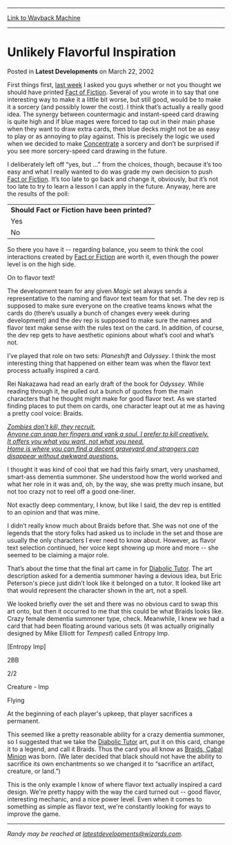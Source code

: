 
---
[Link to Wayback Machine](https://web.archive.org/web/20170812051212/http://magic.wizards.com/en/articles/archive/latest-developments/unlikely-flavorful-inspiration-2002-03-22)

[_metadata_:generator]:- "Drupal 7 (http://drupal.org)"
[_metadata_:node]:- "287431"
[_metadata_:publish_date]:- "2002-03-22"
[_metadata_:source]:- "div-main-content"
[_metadata_:title]:- "Unlikely Flavorful Inspiration"
[_metadata_:wayback_capture_timestamp]:- "2017-08-12 05:12:12"
[_metadata_:wayback_raw_url]:- "https://web.archive.org/web/20170812051212id_/http://magic.wizards.com/en/articles/archive/latest-developments/unlikely-flavorful-inspiration-2002-03-22"
[_metadata_:wayback_url]:- "http://magic.wizards.com/en/articles/archive/latest-developments/unlikely-flavorful-inspiration-2002-03-22"
---


Unlikely Flavorful Inspiration
==============================



 Posted in **Latest Developments**
 on March 22, 2002 











First things first, [last week](http://archive.wizards.com/Magic/Magazine/Article.aspx?x=mtgcom/daily/rb11) I asked you guys whether or not you thought we should have printed [Fact of Fiction](http://gatherer.wizards.com/Pages/Card/Details.aspx?name=Fact+of+Fiction). Several of you wrote in to say that one interesting way to make it a little bit worse, but still good, would be to make it a sorcery (and possibly lower the cost). I think that’s actually a really good idea. The synergy between countermagic and instant-speed card drawing is quite high and if blue mages were forced to tap out in their main phase when they want to draw extra cards, then blue decks might not be as easy to play or as annoying to play against. This is precisely the logic we used when we decided to make [Concentrate](http://gatherer.wizards.com/Pages/Card/Details.aspx?name=Concentrate) a sorcery and don’t be surprised if you see more sorcery-speed card drawing in the future.


I deliberately left off “yes, but ...” from the choices, though, because it’s too easy and what I really wanted to do was grade my own decision to push [Fact or Fiction](http://gatherer.wizards.com/Pages/Card/Details.aspx?name=Fact+or+Fiction). It’s too late to go back and change it, obviously, but it’s not too late to try to learn a lesson I can apply in the future. Anyway, here are the results of the poll:




|  |
| --- |
| **Should Fact or Fiction have been printed?** |
| Yes | 4976 | 77% |
| No | 1474 | 23% |

So there you have it -- regarding balance, you seem to think the cool interactions created by [Fact or Fiction](http://gatherer.wizards.com/Pages/Card/Details.aspx?name=Fact+or+Fiction) are worth it, even though the power level is on the high side.


On to flavor text!


The development team for any given *Magic* set always sends a representative to the naming and flavor text team for that set. The dev rep is supposed to make sure everyone on the creative teams knows what the cards do (there’s usually a bunch of changes every week during development) and the dev rep is supposed to make sure the names and flavor text make sense with the rules text on the card. In addition, of course, the dev rep gets to have aesthetic opinions about what’s cool and what’s not.


I’ve played that role on two sets: *Planeshift* and *Odyssey*. I think the most interesting thing that happened on either team was when the flavor text process actually inspired a card.


Rei Nakazawa had read an early draft of the book for *Odyssey*. While reading through it, he pulled out a bunch of quotes from the main characters that he thought might make for good flavor text. As we started finding places to put them on cards, one character leapt out at me as having a pretty cool voice: Braids.


 [*Zombies don’t kill, they recruit.*](http://gatherer.wizards.com/Pages/Card/Details.aspx?multiverseid=29732)   
 [*Anyone can snap her fingers and yank a soul. I prefer to kill creatively.*](http://gatherer.wizards.com/Pages/Card/Details.aspx?multiverseid=29744)   
 [*It offers you what you want, not what you need.*](http://gatherer.wizards.com/Pages/Card/Details.aspx?multiverseid=376408)   
 [*Home is where you can find a decent graveyard and strangers can disappear without awkward questions.*](http://gatherer.wizards.com/Pages/Card/Details.aspx?multiverseid=29947) 


I thought it was kind of cool that we had this fairly smart, very unashamed, smart-ass dementia summoner. She understood how the world worked and what her role in it was and, oh, by the way, she was pretty much insane, but not too crazy not to reel off a good one-liner.


Not exactly deep commentary, I know, but like I said, the dev rep is entitled to an opinion and that was mine.


I didn’t really know much about Braids before that. She was not one of the legends that the story folks had asked us to include in the set and those are usually the only characters I ever need to know about. However, as flavor text selection continued, her voice kept showing up more and more -- she seemed to be claiming a major role.


That’s about the time that the final art came in for [Diabolic Tutor](http://gatherer.wizards.com/Pages/Card/Details.aspx?name=Diabolic+Tutor). The art description asked for a dementia summoner having a devious idea, but Eric Peterson's piece just didn’t look like it belonged on a tutor. It looked like art that would represent the character shown in the art, not a spell.


We looked briefly over the set and there was no obvious card to swap this art onto, but then it occurred to me that this could be what Braids looks like. Crazy female dementia summoner type, check. Meanwhile, I knew we had a card that had been floating around various sets (it was actually originally designed by Mike Elliott for *Tempest*) called Entropy Imp.


[Entropy Imp]  

2BB  

2/2  

Creature - Imp  

Flying  

At the beginning of each player's upkeep, that player sacrifices a permanent.


This seemed like a pretty reasonable ability for a crazy dementia summoner, so I suggested that we take the [Diabolic Tutor](http://gatherer.wizards.com/Pages/Card/Details.aspx?name=Diabolic+Tutor) art, put it on this card, change it to a legend, and call it Braids. Thus the card you all know as [Braids, Cabal Minion](http://gatherer.wizards.com/Pages/Card/Details.aspx?name=Braids%2C+Cabal+Minion) was born. (We later decided that black should not have the ability to sacrifice its own enchantments so we changed it to “sacrifice an artifact, creature, or land.”)


This is the only example I know of where flavor text actually inspired a card design. We're pretty happy with the way the card turned out -- good flavor, interesting mechanic, and a nice power level. Even when it comes to something as simple as flavor text, we're constantly looking for ways to improve the game.




---

*Randy may be reached at latestdevelopments@wizards.com.*





